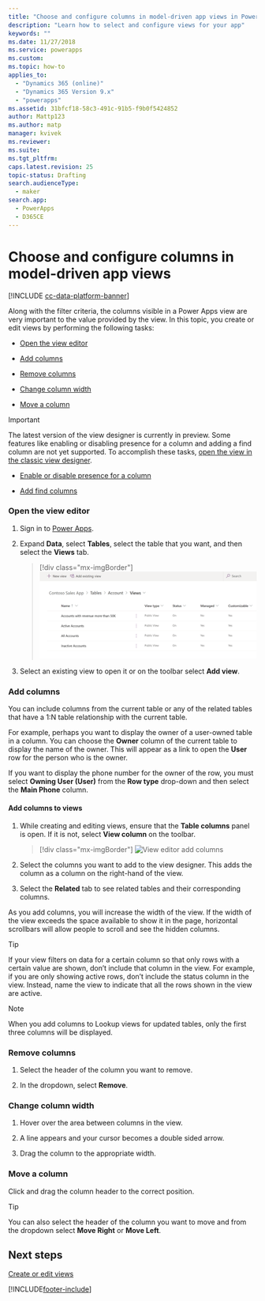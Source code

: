 ```yaml
---
title: "Choose and configure columns in model-driven app views in Power Apps | MicrosoftDocs"
description: "Learn how to select and configure views for your app"
keywords: ""
ms.date: 11/27/2018
ms.service: powerapps
ms.custom: 
ms.topic: how-to
applies_to: 
  - "Dynamics 365 (online)"
  - "Dynamics 365 Version 9.x"
  - "powerapps"
ms.assetid: 31bfcf18-58c3-491c-91b5-f9b0f5424852
author: Mattp123
ms.author: matp
manager: kvivek
ms.reviewer: 
ms.suite: 
ms.tgt_pltfrm: 
caps.latest.revision: 25
topic-status: Drafting
search.audienceType: 
  - maker
search.app: 
  - PowerApps
  - D365CE
---
```


# Choose and configure columns in model-driven app views

[!INCLUDE [cc-data-platform-banner](../../includes/cc-data-platform-banner.md)]

<a name="BKMK_ChooseAndConfigureColumns"></a>   

 Along with the filter criteria, the columns visible in a Power Apps view are very important to the value provided by the view. In this topic, you create or edit views by performing the following tasks:  

-   [Open the view editor](choose-and-configure-columns.md#open-the-view-editor)  
   
-   [Add columns](choose-and-configure-columns.md#BKMK_AddColumns)  
  
-   [Remove columns](choose-and-configure-columns.md#BKMK_RemoveColumns)  
  
-   [Change column width](choose-and-configure-columns.md#BKMK_ChangeColumnWidth)  
  
-   [Move a column](choose-and-configure-columns.md#BKMK_MoveAColumns)  
    
  > [!IMPORTANT]
  > The latest version of the view designer is currently in preview. Some features like enabling or disabling presence for a column and adding a find column are not yet supported. To accomplish these tasks, [open the view in the classic view designer](/dynamics365/customer-engagement/customize/create-and-edit-views#open-the-classic-view-designer).
  >  -   [Enable or disable presence for a column](/dynamics365/customer-engagement/customize/choose-and-configure-columns#BKMK_EnableOrDisablePresence)  
  >
  >  -   [Add find columns](/dynamics365/customer-engagement/customize/choose-and-configure-columns#BKMK_AddFindColumns) 



### Open the view editor

1.  Sign in to [Power Apps](https://make.powerapps.com/?utm_source=padocs&utm_medium=linkinadoc&utm_campaign=referralsfromdoc).  

2.  Expand **Data**, select **Tables**, select the table that you want, and then select the **Views** tab. 

    > [!div class="mx-imgBorder"] 
    > ![Account view definitions](media/account-view-definitions.png)

3. Select an existing view to open it or on the toolbar select **Add view**. 

<a name="BKMK_AddColumns"></a>   
### Add columns  
 You can include columns from the current table or any of the related tables that have a 1:N table relationship with the current table.  
  
 For example, perhaps you want to display the owner of a user-owned table in a column. You can choose the **Owner** column of the current table to display the name of the owner. This will appear as a link to open the **User** row for the person who is the owner.  
  
 If you want to display the phone number for the owner of the row, you must select **Owning User (User)** from the **Row type** drop-down and then select the **Main Phone** column.  
  
#### Add columns to views  
  
1.  While creating and editing views, ensure that the **Table columns** panel is open. If it is not, select **View column** on the toolbar. 

    > [!div class="mx-imgBorder"] 
    > ![View editor add columns](media/fields-drawer-view-designer.png)

2.  Select the columns you want to add to the view designer. This adds the column as a column on the right-hand of the view.

3.  Select the **Related** tab to see related tables and their corresponding columns.
  
 As you add columns, you will increase the width of the view. If the width of the view exceeds the space available to show it in the page, horizontal scrollbars will allow people to scroll and see the hidden columns.  
  
> [!TIP]
>  If your view filters on data for a certain column so that only rows with a certain value are shown, don’t include that column in the view. For example, if you are only showing active rows, don’t include the status column in the view. Instead, name the view to indicate that all the rows shown in the view are active.  
  
> [!NOTE]
>  When you add columns to Lookup views for updated tables, only the first three columns will be displayed.  
  
<a name="BKMK_RemoveColumns"></a>   
### Remove columns  
  
1.  Select the header of the column you want to remove.  
  
2.  In the dropdown, select **Remove**.  
  
<a name="BKMK_ChangeColumnWidth"></a>   
### Change column width  
  
1.  Hover over the area between columns in the view.  
  
2.  A line appears and your cursor becomes a double sided arrow.  
  
3.  Drag the column to the appropriate width.  
  
<a name="BKMK_MoveAColumns"></a>   
### Move a column  
  
Click and drag the column header to the correct position.
  
> [!TIP]
>   You can also select the header of the column you want to move and from the dropdown select **Move Right** or **Move Left**.  


  
## Next steps
[Create or edit views](create-edit-views.md)


[!INCLUDE[footer-include](../../includes/footer-banner.md)]